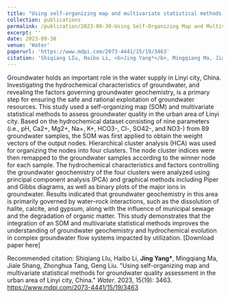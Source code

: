 ```yaml
---
title: "Using self-organizing map and multivariate statistical methods for groundwater quality assessment in the urban area of Linyi city, China"
collection: publications
permalink: /publication/2023-09-30-Using Self-Organizing Map and Multivariate Statistical Methods for Groundwater Quality Assessment in the Urban Area of Linyi City, China
excerpt: ''
date: 2023-09-30
venue: 'Water'
paperurl: 'https://www.mdpi.com/2073-4441/15/19/3463'
citation: 'Shiqiang LIu, Haibo Li, <b>Jing Yang*</b>, Mingqiang Ma, Jiale Shang, Zhonghua Tang, Geng Liu. &quot;Using self-organizing map and multivariate statistical methods for groundwater quality assessment in the urban area of Linyi city, China.&quot; <i>Water</i>. 2023, 15(19): 3463. https://www.mdpi.com/2073-4441/15/19/3463'
---
```

Groundwater holds an important role in the water supply in Linyi city, China. Investigating the hydrochemical characteristics of groundwater, and revealing the factors governing groundwater geochemistry, is a primary step for ensuring the safe and rational exploitation of groundwater resources. This study used a self-organizing map (SOM) and multivariate statistical methods to assess groundwater quality in the urban area of Linyi city. Based on the hydrochemical dataset consisting of nine parameters (i.e., pH, Ca2+, Mg2+, Na+, K+, HCO3-, Cl-, SO42-, and NO3-) from 89 groundwater samples, the SOM was first applied to obtain the weight vectors of the output nodes. Hierarchical cluster analysis (HCA) was used for organizing the nodes into four clusters. The node cluster indices were then remapped to the groundwater samples according to the winner node for each sample. The hydrochemical characteristics and factors controlling the groundwater geochemistry of the four clusters were analyzed using principal component analysis (PCA) and graphical methods including Piper and Gibbs diagrams, as well as binary plots of the major ions in groundwater. Results indicated that groundwater geochemistry in this area is primarily governed by water–rock interactions, such as the dissolution of halite, calcite, and gypsum, along with the influence of municipal sewage and the degradation of organic matter. This study demonstrates that the integration of an SOM and multivariate statistical methods improves the understanding of groundwater geochemistry and hydrochemical evolution in complex groundwater flow systems impacted by utilization.
[Download paper here]

Recommended citation: Shiqiang LIu, Haibo Li, <b>Jing Yang*</b>, Mingqiang Ma, Jiale Shang, Zhonghua Tang, Geng Liu. &quot;Using self-organizing map and multivariate statistical methods for groundwater quality assessment in the urban area of Linyi city, China.&quot; <i>Water</i>. 2023, 15(19): 3463. https://www.mdpi.com/2073-4441/15/19/3463

